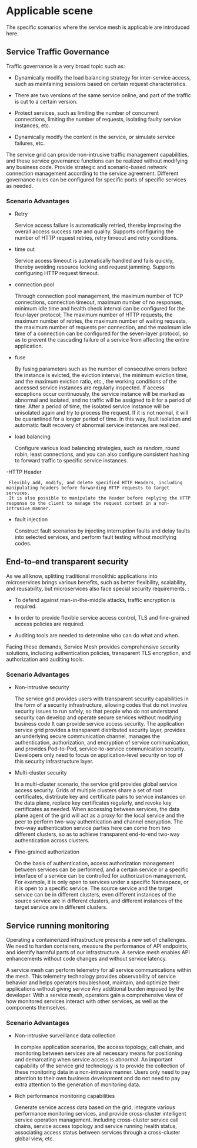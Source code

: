 # Applicable scene

The specific scenarios where the service mesh is applicable are introduced here.

## Service Traffic Governance

Traffic governance is a very broad topic such as:

- Dynamically modify the load balancing strategy for inter-service access, such as maintaining sessions based on certain request characteristics.

- There are two versions of the same service online, and part of the traffic is cut to a certain version.

- Protect services, such as limiting the number of concurrent connections, limiting the number of requests, isolating faulty service instances, etc.

- Dynamically modify the content in the service, or simulate service failures, etc.

The service grid can provide non-intrusive traffic management capabilities, and these service governance functions can be realized without modifying any business code. Provide strategic and scenario-based network connection management according to the service agreement. Different governance rules can be configured for specific ports of specific services as needed.

### Scenario Advantages

- Retry

     Service access failure is automatically retried, thereby improving the overall access success rate and quality. Supports configuring the number of HTTP request retries, retry timeout and retry conditions.

- time out

     Service access timeout is automatically handled and fails quickly, thereby avoiding resource locking and request jamming. Supports configuring HTTP request timeout.

- connection pool

     Through connection pool management, the maximum number of TCP connections, connection timeout, maximum number of no responses, minimum idle time and health check interval can be configured for the four-layer protocol;
     The maximum number of HTTP requests, the maximum number of retries, the maximum number of waiting requests, the maximum number of requests per connection, and the maximum idle time of a connection can be configured for the seven-layer protocol, so as to prevent the cascading failure of a service from affecting the entire application.

- fuse

     By fusing parameters such as the number of consecutive errors before the instance is evicted, the eviction interval, the minimum eviction time, and the maximum eviction ratio, etc., the working conditions of the accessed service instances are regularly inspected.
     If access exceptions occur continuously, the service instance will be marked as abnormal and isolated, and no traffic will be assigned to it for a period of time.
     After a period of time, the isolated service instance will be unisolated again and try to process the request. If it is not normal, it will be quarantined for a longer period of time. In this way, fault isolation and automatic fault recovery of abnormal service instances are realized.

- load balancing

     Configure various load balancing strategies, such as random, round robin, least connections, and you can also configure consistent hashing to forward traffic to specific service instances.

-HTTP Header

     Flexibly add, modify, and delete specified HTTP Headers, including manipulating headers before forwarding HTTP requests to target services.
     It is also possible to manipulate the Header before replying the HTTP response to the client to manage the request content in a non-intrusive manner.

- fault injection

     Construct fault scenarios by injecting interruption faults and delay faults into selected services, and perform fault testing without modifying codes.

## End-to-end transparent security

As we all know, splitting traditional monolithic applications into microservices brings various benefits, such as better flexibility, scalability, and reusability, but microservices also face special security requirements. :

- To defend against man-in-the-middle attacks, traffic encryption is required.

- In order to provide flexible service access control, TLS and fine-grained access policies are required.

- Auditing tools are needed to determine who can do what and when.

Facing these demands, Service Mesh provides comprehensive security solutions, including authentication policies, transparent TLS encryption, and authorization and auditing tools.

### Scenario Advantages

- Non-intrusive security

     The service grid provides users with transparent security capabilities in the form of a security infrastructure, allowing codes that do not involve security issues to run safely, so that people who do not understand security can develop and operate secure services without modifying business code It can provide service access security. The application service grid provides a transparent distributed security layer, provides an underlying secure communication channel, manages the authentication, authorization, and encryption of service communication, and provides Pod-to-Pod, service-to-service communication security. Developers only need to focus on application-level security on top of this security infrastructure layer.

- Multi-cluster security

     In a multi-cluster scenario, the service grid provides global service access security. Grids of multiple clusters share a set of root certificates, distribute key and certificate pairs to service instances on the data plane, replace key certificates regularly, and revoke key certificates as needed. When accessing between services, the data plane agent of the grid will act as a proxy for the local service and the peer to perform two-way authentication and channel encryption. The two-way authentication service parties here can come from two different clusters, so as to achieve transparent end-to-end two-way authentication across clusters.

- Fine-grained authorization

     On the basis of authentication, access authorization management between services can be performed, and a certain service or a specific interface of a service can be controlled for authorization management. For example, it is only open to services under a specific Namespace, or it is open to a specific service. The source service and the target service can be in different clusters, even different instances of the source service are in different clusters, and different instances of the target service are in different clusters.

## Service running monitoring

Operating a containerized infrastructure presents a new set of challenges. We need to harden containers, measure the performance of API endpoints, and identify harmful parts of our infrastructure. A service mesh enables API enhancements without code changes and without service latency.

A service mesh can perform telemetry for all service communications within the mesh. This telemetry technology provides observability of service behavior and helps operators troubleshoot, maintain, and optimize their applications without giving service Any additional burden imposed by the developer. With a service mesh, operators gain a comprehensive view of how monitored services interact with other services, as well as the components themselves.

### Scenario Advantages

- Non-intrusive surveillance data collection

     In complex application scenarios, the access topology, call chain, and monitoring between services are all necessary means for positioning and demarcating when service access is abnormal.
     An important capability of the service grid technology is to provide the collection of these monitoring data in a non-intrusive manner. Users only need to pay attention to their own business development and do not need to pay extra attention to the generation of monitoring data.

- Rich performance monitoring capabilities

     Generate service access data based on the grid, integrate various performance monitoring services, and provide cross-cluster intelligent service operation management.
     Including cross-cluster service call chains, service access topology and service running health status, associating access status between services through a cross-cluster global view, etc.
